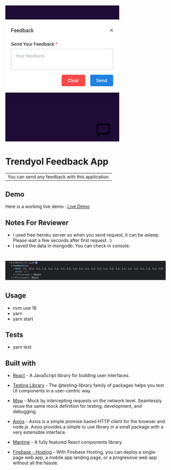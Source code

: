 # ![WebApp](./github/feedback.png)

# Trendyol Feedback App

<table>
<tr>
<td>
 You can send any feedback with this application. 
</td>
</tr>
</table>

## Demo

Here is a working live demo : [Live Demo](https://trendyol-feedback.web.app/)

## Notes For Reviewer

- I used free heroku server so when you send request, it can be asleep. Please wait a few seconds after first request. :)
- I saved the data in mongodb. You can check in console.

# ![WebApp](./github/data.png)

## Usage

- nvm use 16
- yarn
- yarn start

## Tests

- yarn test

## Built with

- [React](https://reactjs.org/) - A JavaScript library for building user interfaces.

- [Testing Library](https://testing-library.com/docs/) - The @testing-library family of packages helps you test UI components in a user-centric way.

- [Msw](https://mswjs.io/) - Mock by intercepting requests on the network level. Seamlessly reuse the same mock definition for testing, development, and debugging.

- [Axios](https://axios-http.com/) - Axios is a simple promise based HTTP client for the browser and node.js. Axios provides a simple to use library in a small package with a very extensible interface.

- [Mantine](https://mantine.dev/) - A fully featured React components library.

- [Firebase - Hosting](https://firebase.google.com/) - With Firebase Hosting, you can deploy a single-page web app, a mobile app landing page, or a progressive web app without all the hassle.
